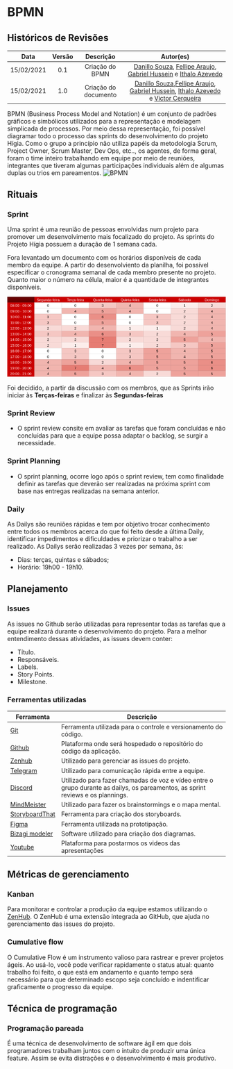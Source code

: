 # BPMN

## Históricos de Revisões

|    Data    | Versão |      Descrição       |                                                                                                                             Autor(es)                                                                                                                              |
| :--------: | :----: | :------------------: | :----------------------------------------------------------------------------------------------------------------------------------------------------------------------------------------------------------------------------------------------------------------: |
| 15/02/2021 |  0.1   |   Criação do BPMN    |                           [Danillo Souza](https://github.com/DanilloGS), [Fellipe Araujo](https://github.com/fellipe-araujo), [Gabriel Hussein](https://github.com/GabrielHussein) e [Ithalo Azevedo](https://github.com/ithaloazevedo)                            |
| 15/02/2021 |  1.0   | Criação do documento | [Danillo Souza](https://github.com/DanilloGS),[Fellipe Araujo](https://github.com/fellipe-araujo), [Gabriel Hussein](https://github.com/GabrielHussein), [Ithalo Azevedo](https://github.com/ithaloazevedo) e [Victor Cerqueira](https://github.com/VictorAmaralC) |

BPMN (Business Process Model and Notation) é um conjunto de padrões gráficos e simbólicos utilizados para a representação e modelagem simplicada de processos. Por meio dessa representação, foi possível diagramar todo o processo das sprints do desenvolvimento do projeto Hígia.
Como o grupo a princípio não utiliza papéis da metodologia Scrum, Project Owner, Scrum Master, Dev Ops, etc.., os agentes, de forma geral, foram o time inteiro trabalhando em equipe por meio de reuniões, integrantes que tiveram algumas participações individuais além de algumas duplas ou trios em pareamentos.
![BPMN](../assets/images/03-modelagem/bpmn/higiaBPMN.svg)

## Rituais

### Sprint

Uma sprint é uma reunião de pessoas envolvidas num projeto para promover um desenvolvimento mais focalizado do projeto. As sprints do Projeto Hígia possuem a duração de 1 semana cada.

Fora levantado um documento com os horários disponíveis de cada membro da equipe. A partir do desenvolviento da planilha, foi possível especificar o cronograma semanal de cada membro presente no projeto. Quanto maior o número na célula, maior é a quantidade de integrantes disponíveis.

![Horarios](../assets/images/03-modelagem/bpmn/quadroHorario.png)

Foi decidido, a partir da discussão com os membros, que as Sprints irão iniciar às **Terças-feiras** e finalizar às **Segundas-feiras**

### Sprint Review

- O sprint review consite em avaliar as tarefas que foram concluídas e não concluídas para que a equipe possa adaptar o backlog, se surgir a necessidade.

### Sprint Planning

- O sprint planning, ocorre logo após o sprint review, tem como finalidade definir as tarefas que deverão ser realizadas na próxima sprint com base nas entregas realizadas na semana anterior.

### Daily

As Dailys são reuniões rápidas e tem por objetivo trocar conhecimento entre todos os membros acerca do que foi feito desde a última Daily, identificar impedimentos e dificuldades e priorizar o trabalho a ser realizado.
As Dailys serão realizadas 3 vezes por semana, às:

- Dias: terças, quintas e sábados;
- Horário: 19h00 - 19h10.

## Planejamento

### Issues

As issues no Github serão utilizadas para representar todas as tarefas que a equipe realizará durante o desenvolvimento do projeto. Para a melhor entendimento dessas atividades, as issues devem conter:

- Título.
- Responsáveis.
- Labels.
- Story Points.
- Milestone.

### Ferramentas utilizadas

| Ferramenta                                                                                               | Descrição                                                                                                                       |
| -------------------------------------------------------------------------------------------------------- | ------------------------------------------------------------------------------------------------------------------------------- |
| [Git](https://git-scm.com/)                                                                              | Ferramenta utilizada para o controle e versionamento do código.                                                                 |
| [Github](https://github.com/)                                                                            | Plataforma onde será hospedado o repositório do código da aplicação.                                                            |
| [Zenhub](https://app.zenhub.com/workspaces/projeto-higia-60230d95feefb4001515bb04/board?repos=335453556) | Utilizado para gerenciar as issues do projeto.                                                                                  |
| [Telegram](https://telegram.org/)                                                                        | Utilizado para comunicação rápida entre a equipe.                                                                               |
| [Discord](https://discord.com)                                                                           | Utilizado para fazer chamadas de voz e vídeo entre o grupo durante as dailys, os pareamentos, as sprint reviews e os plannings. |
| [MindMeister](https://www.mindmeister.com/pt/)                                                           | Utilizado para fazer os brainstormings e o mapa mental.                                                                         |
| [StoryboardThat](https://www.storyboardthat.com/pt)                                                      | Ferramenta para criação dos storyboards.                                                                                        |
| [Figma](https://www.figma.com/)                                                                          | Ferramenta utilizada na prototipação.                                                                                           |
| [Bizagi modeler](bizagi.com)                                                                             | Software utilizado para criação dos diagramas.                                                                                  |
| [Youtube](https://www.youtube.com/)                                                                      | Plataforma para postarmos os videos das apresentações                                                                           |

## Métricas de gerenciamento

### Kanban

Para monitorar e controlar a produção da equipe estamos utilizando o [ZenHub](https://app.zenhub.com/workspaces/projeto-higia-60230d95feefb4001515bb04/board?repos=335453556). O ZenHub é uma extensão integrada ao GitHub, que ajuda no gerenciamento das issues do projeto.

### Cumulative flow

O Cumulative Flow é um instrumento valioso para rastrear e prever projetos ágeis. Ao usá-lo, você pode verificar rapidamente o status atual: quanto trabalho foi feito, o que está em andamento e quanto tempo será necessário para que determinado escopo seja concluído e indentificar graficamente o progresso da equipe.

## Técnica de programação

### Programação pareada

É uma técnica de desenvolvimento de software ágil em que dois programadores trabalham juntos com o intuito de produzir uma única feature. Assim se evita distrações e o desenvolvimento é mais produtivo.
